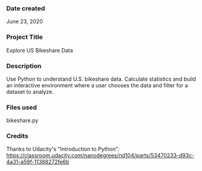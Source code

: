 ### Date created
June 23, 2020

### Project Title
Explore US Bikeshare Data

### Description
Use Python to understand U.S. bikeshare data. Calculate statistics and build an interactive environment where a user chooses the data and filter for a dataset to analyze.

### Files used
bikeshare.py

### Credits
Thanks to Udacity's "Introduction to Python": https://classroom.udacity.com/nanodegrees/nd104/parts/53470233-d93c-4a31-a59f-11388272fe6b

